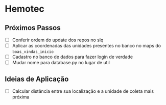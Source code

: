 # Hemotec

## Próximos Passos

- [ ] Conferir ordem do update dos repos no slq
- [ ] Aplicar as coordenadas das unidades presentes no banco no maps do `boas_vindas_inicio`
- [ ] Cadastro no banco de dados para fazer login de verdade
- [ ] Mudar nome para database.py no lugar de util
 
## Ideias de Aplicação

- [ ] Calcular distância entre sua localização e a unidade de coleta mais próxima